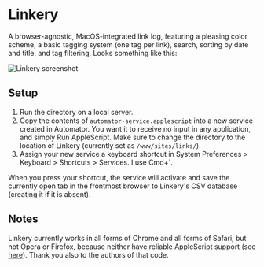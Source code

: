 # Linkery

A browser-agnostic, MacOS-integrated link log, featuring a pleasing color scheme, a basic tagging system (one tag per link), search, sorting by date and title, and tag filtering. Looks something like this:

![Linkery screenshot](http://raphaelkabo.com/linkery.png)

## Setup

1. Run the directory on a local server.
2. Copy the contents of `automator-service.applescript` into a new service created in Automator. You want it to receive no input in any application, and simply Run AppleScript. Make sure to change the directory to the location of Linkery (currently set as `/www/sites/links/`).
3. Assign your new service a keyboard shortcut in System Preferences > Keyboard > Shortcuts > Services. I use Cmd+\`.

When you press your shortcut, the service will activate and save the currently open tab in the frontmost browser to Linkery's CSV database (creating it if it is absent).

## Notes

Linkery currently works in all forms of Chrome and all forms of Safari, but not Opera or Firefox, because neither have reliable AppleScript support (see [here](https://gist.github.com/vitorgalvao/5392178)). Thank you also to the authors of that code.

